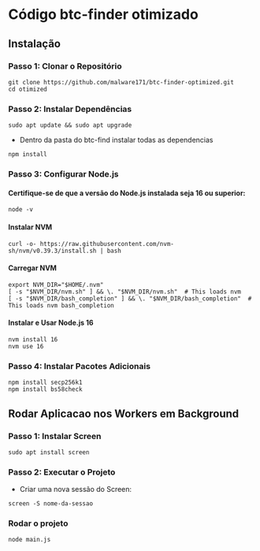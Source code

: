 # Código btc-finder otimizado 

## Instalação

### Passo 1: Clonar o Repositório

```
git clone https://github.com/malware171/btc-finder-optimized.git
cd otimized
```
### Passo 2: Instalar Dependências

```
sudo apt update && sudo apt upgrade 
```
- Dentro da pasta do btc-find instalar todas as dependencias
```
npm install
```

### Passo 3: Configurar Node.js
#### Certifique-se de que a versão do Node.js instalada seja 16 ou superior:
```
node -v
```
#### Instalar NVM
```
curl -o- https://raw.githubusercontent.com/nvm-sh/nvm/v0.39.3/install.sh | bash

```
#### Carregar NVM
```
export NVM_DIR="$HOME/.nvm"
[ -s "$NVM_DIR/nvm.sh" ] && \. "$NVM_DIR/nvm.sh"  # This loads nvm
[ -s "$NVM_DIR/bash_completion" ] && \. "$NVM_DIR/bash_completion"  # This loads nvm bash_completion
```

#### Instalar e Usar Node.js 16
```
nvm install 16
nvm use 16
```

### Passo 4: Instalar Pacotes Adicionais
```
npm install secp256k1
npm install bs58check
```

## Rodar Aplicacao nos Workers em Background 

### Passo 1: Instalar Screen
```
sudo apt install screen
```

### Passo 2: Executar o Projeto
 - Criar uma nova sessão do Screen:
```
screen -S nome-da-sessao
```

### Rodar o projeto 
```
node main.js
```
